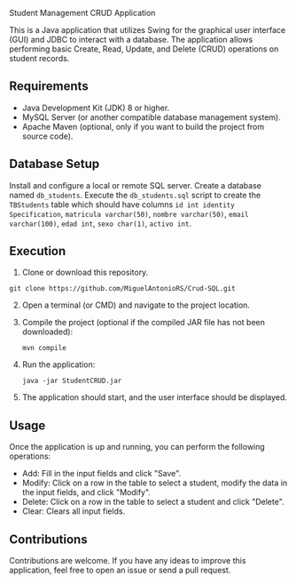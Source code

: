 Student Management CRUD Application

This is a Java application that utilizes Swing for the graphical user interface (GUI) and JDBC to interact with a database. The application allows performing basic Create, Read, Update, and Delete (CRUD) operations on student records.
## Requirements

* Java Development Kit (JDK) 8 or higher.
* MySQL Server (or another compatible database management system).
* Apache Maven (optional, only if you want to build the project from source code).

## Database Setup

  Install and configure a local or remote SQL server.
  Create a database named `db_students`.
  Execute the `db_students.sql` script to create the `TBStudents` table which should have columns `id int identity Specification`, ```matricula varchar(50)```, ```nombre varchar(50)```, ```email varchar(100)```, ```edad int```, ```sexo char(1)```, ```activo int```.

## Execution

1.  Clone or download this repository.
   ```
git clone https://github.com/MiguelAntonioRS/Crud-SQL.git
```
2. Open a terminal (or CMD) and navigate to the project location.
3. Compile the project (optional if the compiled JAR file has not been downloaded):
   
    ```
    mvn compile
    ```
4. Run the application:
   
    ```
    java -jar StudentCRUD.jar
    ```
5. The application should start, and the user interface should be displayed.

## Usage

Once the application is up and running, you can perform the following operations:

* Add: Fill in the input fields and click "Save".
* Modify: Click on a row in the table to select a student, modify the data in the input fields, and click "Modify".
* Delete: Click on a row in the table to select a student and click "Delete".
* Clear: Clears all input fields.

## Contributions

Contributions are welcome. If you have any ideas to improve this application, feel free to open an issue or send a pull request.


